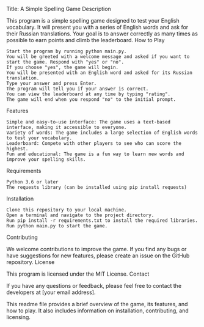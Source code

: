 Title: A Simple Spelling Game
Description

This program is a simple spelling game designed to test your English vocabulary. It will present you with a series of English words and ask for their Russian translations. Your goal is to answer correctly as many times as possible to earn points and climb the leaderboard.
How to Play

    Start the program by running python main.py.
    You will be greeted with a welcome message and asked if you want to start the game. Respond with "yes" or "no".
    If you choose "yes", the game will begin.
    You will be presented with an English word and asked for its Russian translation.
    Type your answer and press Enter.
    The program will tell you if your answer is correct.
    You can view the leaderboard at any time by typing "rating".
    The game will end when you respond "no" to the initial prompt.

Features

    Simple and easy-to-use interface: The game uses a text-based interface, making it accessible to everyone.
    Variety of words: The game includes a large selection of English words to test your vocabulary.
    Leaderboard: Compete with other players to see who can score the highest.
    Fun and educational: The game is a fun way to learn new words and improve your spelling skills.

Requirements

    Python 3.6 or later
    The requests library (can be installed using pip install requests)

Installation

    Clone this repository to your local machine.
    Open a terminal and navigate to the project directory.
    Run pip install -r requirements.txt to install the required libraries.
    Run python main.py to start the game.

Contributing

We welcome contributions to improve the game. If you find any bugs or have suggestions for new features, please create an issue on the GitHub repository.
License

This program is licensed under the MIT License.
Contact

If you have any questions or feedback, please feel free to contact the developers at [your email address].

This readme file provides a brief overview of the game, its features, and how to play. It also includes information on installation, contributing, and licensing.
